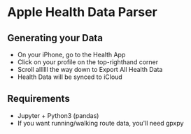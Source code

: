 # Apple Health Data Parser

## Generating your Data
- On your iPhone, go to the Health App
- Click on your profile on the top-righthand corner
- Scroll allllll the way down to Export All Health Data
- Health Data will be synced to iCloud

## Requirements
- Jupyter + Python3 (pandas)
- If you want running/walking route data, you'll need gpxpy